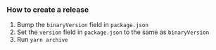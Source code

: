 ### How to create a release

1. Bump the `binaryVersion` field in `package.json`
2. Set the `version` field in `package.json` to the same as `binaryVersion`
3. Run `yarn archive`
